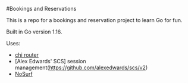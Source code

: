 #Bookings and Reservations

This is a repo for a bookings and reservation project to learn Go for fun.

Built in Go version 1.16.

Uses: 
- [chi router](https://github.com/go-chi/chi)
- [Alex Edwards' SCS] session management(https://github.com/alexedwards/scs/v2)
- [NoSurf](https://github.com/justinas/nosurf)
